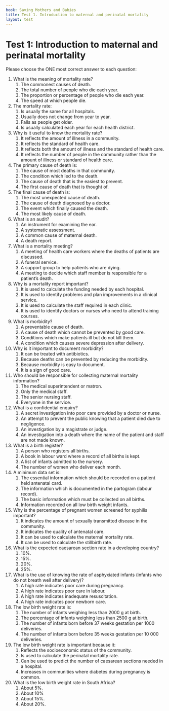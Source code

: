 ```yaml
---
book: Saving Mothers and Babies
title: Test 1. Introduction to maternal and perinatal mortality
layout: test
---
```


# Test 1: Introduction to maternal and perinatal mortality

Please choose the ONE most correct answer to each question:

1.	What is the meaning of mortality rate?
	1.	The commonest causes of death.
	1.	The total number of people who die each year.
	1.	The proportion or percentage of people who die each year.
	1.	The speed at which people die.
2.	The mortality rate:
	1.	Is usually the same for all hospitals.
	1.	Usually does not change from year to year.
	1.	Falls as people get older.
	1.	Is usually calculated each year for each health district.
3.	Why is it useful to know the mortality rate?
	1.	It reflects the amount of illness in a community.
	1.	It reflects the standard of health care.
	1.	It reflects both the amount of illness and the standard of health care.
	1.	It reflects the number of people in the community rather than the amount of illness or standard of health care.
4.	The primary cause of death is:
	1.	The cause of most deaths in that community.
	1.	The condition which led to the death.
	1.	The cause of death that is the easiest to prevent.
	1.	The first cause of death that is thought of.
5.	The final cause of death is:
	1.	The most unexpected cause of death.
	1.	The cause of death diagnosed by a doctor.
	1.	The event which finally caused the death.
	1.	The most likely cause of death.
6.	What is an audit?
	1.	An instrument for examining the ear.
	1.	A systematic assessment.
	1.	A common cause of maternal death.
	1.	A death report.
7.	What is a mortality meeting?
	1.	A meeting of health care workers where the deaths of patients are discussed.
	1.	A funeral service.
	1.	A support group to help patients who are dying.
	1.	A meeting to decide which staff member is responsible for a patient’s death.
8.	Why is a mortality report important?
	1.	It is used to calculate the funding needed by each hospital.
	1.	It is used to identify problems and plan improvements in a clinical service.
	1.	It is used to calculate the staff required in each clinic.
	1.	It is used to identify doctors or nurses who need to attend training courses.
9.	What is morbidity?
	1.	A preventable cause of death.
	1.	A cause of death which cannot be prevented by good care.
	1.	Conditions which make patients ill but do not kill them.
	1.	A condition which causes severe depression after delivery.
10.	Why is it important to document morbidity?
	1.	It can be treated with antibiotics.
	1.	Because deaths can be prevented by reducing the morbidity.
	1.	Because morbidity is easy to document.
	1.	It is a sign of good care.
11.	Who should be responsible for collecting maternal mortality information?
	1.	The medical superintendent or matron.
	1.	Only the medical staff.
	1.	The senior nursing staff.
	1.	Everyone in the service.
12.	What is a confidential enquiry?
	1.	A secret investigation into poor care provided by a doctor or nurse.
	1.	An attempt to prevent the public knowing that a patient died due to negligence.
	1.	An investigation by a magistrate or judge.
	1.	An investigation into a death where the name of the patient and staff are not made known.
13.	What is a birth register?
	1.	A person who registers all births.
	1.	A book in labour ward where a record of all births is kept.
	1.	A list of infants admitted to the nursery.
	1.	The number of women who deliver each month.
14.	A minimum data set is:
	1.	The essential information which should be recorded on a patient held antenatal card.
	1.	The information which is documented in the partogram (labour record).
	1.	The basic information which must be collected on all births.
	1.	Information recorded on all low birth weight infants.
15.	Why is the percentage of pregnant women screened for syphilis important?
	1.	It indicates the amount of sexually transmitted disease in the community.
	1.	It indicates the quality of antenatal care.
	1.	It can be used to calculate the maternal mortality rate.
	1.	It can be used to calculate the stillbirth rate.
16.	What is the expected caesarean section rate in a developing country?
	1.	10%.
	1.	15%.
	1.	20%.
	1.	25%.
17.	What is the use of knowing the rate of asphyxiated infants (infants who do not breath well after delivery)?
	1.	A high rate indicates poor care during pregnancy.
	1.	A high rate indicates poor care in labour.
	1.	A high rate indicates inadequate resuscitation.
	1.	A high rate indicates poor newborn care.
18.	The low birth weight rate is:
	1.	The number of infants weighing less than 2000 g at birth.
	1.	The percentage of infants weighing less than 2500 g at birth.
	1.	The number of infants born before 37 weeks gestation per 1000 deliveries.
	1.	The number of infants born before 35 weeks gestation per 10 000 deliveries.
19.	The low birth weight rate is important because it:
	1.	Reflects the socioeconomic status of the community.
	1.	Is used to calculate the perinatal mortality rate.
	1.	Can be used to predict the number of caesarean sections needed in a hospital.
	1.	Increases in communities where diabetes during pregnancy is common.
20.	What is the low birth weight rate in South Africa?
	1.	About 5%.
	1.	About 10%
	1.	About 15%.
	1.	About 20%.
